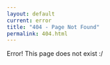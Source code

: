 ```yaml
---
layout: default
current: error
title: "404 - Page Not Found"
permalink: 404.html
---
```

Error! This page does not exist :/ 
